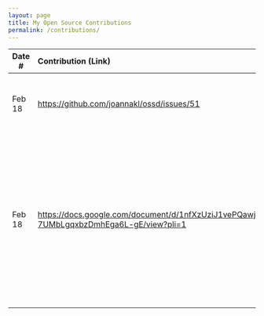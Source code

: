 ```yaml
---
layout: page
title: My Open Source Contributions
permalink: /contributions/
---
```


<!--
Type of the contribution should be "Wikipedia edit", "OpenStreet Map feature", "Documentation", "Course website", "Blog",
"Browser Add-on", etc.

The description should include a brief summary of what you did.

The link should bring us to a public page that shows your contribution. 

Replace the first row with your own contribution. 

-->





| Date #       | Contribution (Link)  | Type  | Description |
|---|:---|:---|:---|
| Feb 18   | https://github.com/joannakl/ossd/issues/51    | course website    |   Suggested that the course repo be added to the nav bar.    |
|   Feb 18   |   https://docs.google.com/document/d/1nfXzUziJ1vePQawj2ZBWM-7UMbLgqxbzDmhEga6L-gE/view?pli=1  |   Textbook wip suggestion  |  Made edits to my security & crypto professor's textbook (work in progress) chapter 2 page 5. Added more intuitive definitions to terms in a security game.    |
|     |     |     |      |
